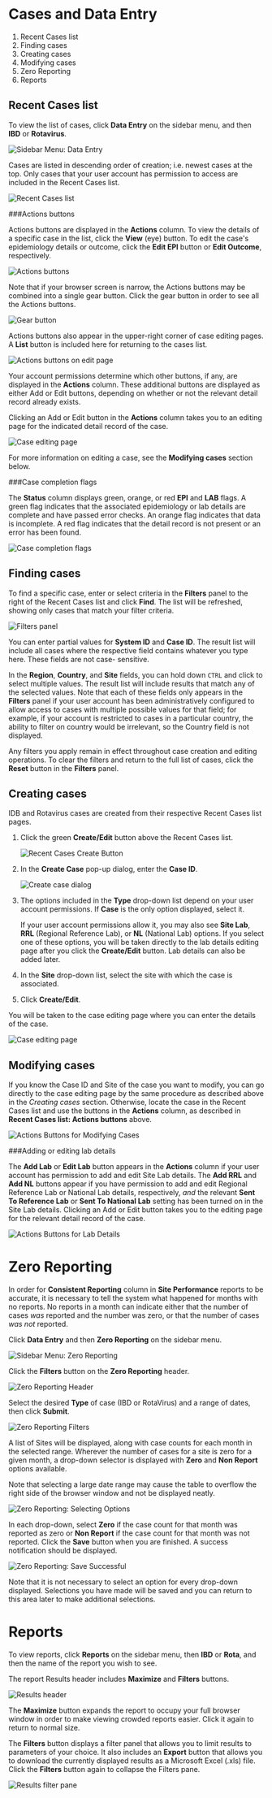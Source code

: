 Cases and Data Entry
====================

1. Recent Cases list
2. Finding cases
3. Creating cases
4. Modifying cases
5. Zero Reporting
6. Reports

Recent Cases list
-----------------

To view the list of cases, click **Data Entry** on the sidebar menu, and then **IBD** or
**Rotavirus**.

![Sidebar Menu: Data Entry](images/sidebarDataEntry.png)

Cases are listed in descending order of creation; i.e. newest cases at the top. Only
cases that your user account has permission to access are included in the Recent Cases list.

![Recent Cases list](images/recentCases.png)

###Actions buttons

Actions buttons are displayed in the **Actions** column. To view the details of a specific case in
the list, click the **View** (eye) button. To edit the case's epidemiology details or outcome, click
the **Edit EPI** button or **Edit Outcome**, respectively.

![Actions buttons](images/actionsButtons.png)

Note that if your browser screen is narrow, the Actions buttons may be combined into a single gear
button. Click the gear button in order to see all the Actions buttons.

![Gear button](images/gearButton.png)

Actions buttons also appear in the upper-right corner of case editing pages. A **List** button is
included here for returning to the cases list.

![Actions buttons on edit page](images/actionsButtonsEdit.png)

Your account permissions determine which other buttons, if any, are displayed in the **Actions**
column. These additional buttons are displayed as either Add or Edit buttons, depending on whether
or not the relevant detail record already exists.

Clicking an Add or Edit button in the **Actions** column takes you to an editing page for the
indicated detail record of the case.

![Case editing page](images/editCase.png)

For more information on editing a case, see the **Modifying cases** section below.

###Case completion flags

The **Status** column displays green, orange, or red **EPI** and **LAB** flags. A green flag
indicates that the associated epidemiology or lab details are complete and have passed error checks.
An orange flag indicates that data is incomplete. A red flag indicates that the detail record is not
present or an error has been found.

![Case completion flags](images/completionFlags.png)

Finding cases
-------------

To find a specific case, enter or select criteria in the **Filters** panel to the right of the
Recent Cases list and click **Find**. The list will be refreshed, showing only cases that match your
filter criteria.

![Filters panel](images/filtersPanel.png)

You can enter partial values for **System ID** and **Case ID**. The result list will include all
cases where the respective field contains whatever you type here. These fields are not case-
sensitive.

In the **Region**, **Country**, and **Site** fields, you can hold down `CTRL` and click to select
multiple values. The result list will include results that match any of the selected values. Note
that each of these fields only appears in the **Filters** panel if your user account has been
administratively configured to allow access to cases with multiple possible values for that field;
for example, if your account is restricted to cases in a particular country, the ability to filter
on country would be irrelevant, so the Country field is not displayed.

Any filters you apply remain in effect throughout case creation and editing operations. To clear the
filters and return to the full list of cases, click the **Reset** button in the **Filters** panel.

Creating cases
--------------

IDB and Rotavirus cases are created from their respective Recent Cases list pages.


1. Click the green **Create/Edit** button above the Recent Cases list.

	![Recent Cases Create Button](images/recentCasesCreate.png)

2. In the **Create Case** pop-up dialog, enter the **Case ID**.

   ![Create case dialog](images/createCase.png)

3. The options included in the **Type** drop-down list depend on your user account permissions. If
**Case** is the only option displayed, select it.
  
   If your user account permissions allow it, you may also see **Site Lab**, **RRL** (Regional
   Reference Lab), or **NL** (National Lab) options. If you select one of these options, you will be
   taken directly to the lab details editing page after you click the **Create/Edit** button. Lab
   details can also be added later.

4. In the **Site** drop-down list, select the site with which the case is associated.

5. Click **Create/Edit**.

You will be taken to the case editing page where you can enter the details of the case.

![Case editing page](images/editCase.png)

Modifying cases
---------------

If you know the Case ID and Site of the case you want to modify, you can go directly to the case
editing page by the same procedure as described above in the *Creating cases* section. Otherwise,
locate the case in the Recent Cases list and use the buttons in the **Actions** column, as described
in **Recent Cases list: Actions buttons** above.

![Actions Buttons for Modifying Cases](images/modifyingCasesActionButtons.png)

###Adding or editing lab details

The **Add Lab** or **Edit Lab** button appears in the **Actions** column if your user account has
permission to add and edit Site Lab details. The **Add RRL** and **Add NL** buttons appear if you
have permission to add and edit Regional Reference Lab or National Lab details, respectively, *and*
the relevant **Sent To Reference Lab** or **Sent To National Lab** setting has been turned on in the
Site Lab details. Clicking an Add or Edit button takes you to the editing page for the relevant
detail record of the case.

![Actions Buttons for Lab Details](images/actionsButtonsLabDetails.png)

Zero Reporting
==============

In order for **Consistent Reporting** column in **Site Performance** reports to be accurate, it is
necessary to tell the system what happened for months with no reports. No reports in a month can
indicate either that the number of cases *was* reported and the number was zero, or that the number
of cases *was not* reported.

Click **Data Entry** and then **Zero Reporting** on the sidebar menu.

![Sidebar Menu: Zero Reporting](images/sidebarZeroReporting.png)

Click the **Filters** button on the **Zero Reporting** header.

![Zero Reporting Header](images/zeroReportingHeader.png)

Select the desired **Type** of case (IBD or RotaVirus) and a range of dates, then click **Submit**.

![Zero Reporting Filters](images/zeroReportingFilters.png)

A list of Sites will be displayed, along with case counts for each month in the selected range.
Wherever the number of cases for a site is zero for a given month, a drop-down selector is displayed
with **Zero** and **Non Report** options available.

Note that selecting a large date range may cause the table to overflow the right side of the browser
window and not be displayed neatly.

![Zero Reporting: Selecting Options](images/zeroReportingSelecting.png)

In each drop-down, select **Zero** if the case count for that month was reported as zero or **Non
Report** if the case count for that month was not reported. Click the **Save** button when you are
finished. A success notification should be displayed.

![Zero Reporting: Save Successful](images/zeroReportingSuccess.png)

Note that it is not necessary to select an option for every drop-down displayed. Selections you have
made will be saved and you can return to this area later to make additional selections.

Reports
=======

To view reports, click **Reports** on the sidebar menu, then **IBD** or **Rota**, and then the name
of the report you wish to see.

The report Results header includes **Maximize** and **Filters** buttons.

![Results header](images/reportResultsHeader.png)

The **Maximize** button expands the report to occupy your full browser window in order to make
viewing crowded reports easier. Click it again to return to normal size.

The **Filters** button displays a filter panel that allows you to limit results to parameters of
your choice. It also includes an **Export** button that allows you to download the currently
displayed results as a Microsoft Excel (.xls) file. Click the **Filters** button again to collapse
the Filters pane.

![Results filter pane](images/reportResultsFilters.png)

